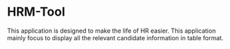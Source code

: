 # HRM-Tool
This application is designed to make the life of HR easier. This application mainly focus to display all the relevant candidate information in table format.
